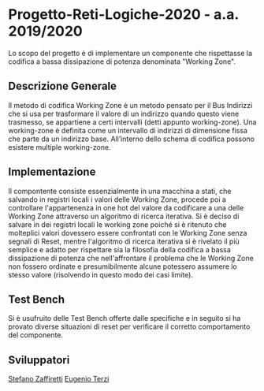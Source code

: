 # Progetto-Reti-Logiche-2020 - a.a. 2019/2020
Lo scopo del progetto è di implementare un componente che rispettasse la codifica a bassa dissipazione di potenza denominata "Working Zone".

## Descrizione Generale
Il metodo di codifica Working Zone è un metodo pensato per il Bus Indirizzi che si usa per trasformare il valore di un indirizzo quando questo viene trasmesso, se appartiene a certi intervalli (detti appunto working-zone). Una working-zone è definita come un intervallo di indirizzi di dimensione fissa che parte da un indirizzo base. All’interno dello schema di codifica possono esistere multiple working-zone.

## Implementazione
Il compontente consiste essenzialmente in una macchina a stati, che salvando in registri locali i valori delle Working Zone, procede poi a controllare l'appartenenza in one hot del valore da codificare a una delle Working Zone attraverso un algoritmo di ricerca iterativa.
Si è deciso di salvare in dei registri locali le working zone poiché si è ritenuto che molteplici valori dovessero essere confrontati con le Working Zone senza segnali di Reset, mentre l'algoritmo di ricerca iterativa si è rivelato il più semplice e adatto per rispettare sia la filosofia della codifica a bassa dissipazione di potenza che nell'affrontare il problema che le Working Zone non fossero ordinate e presumibilmente alcune potessero assumere lo stesso valore (risolvendo in questo modo dei casi limite).

## Test Bench
Si è usufruito delle Test Bench offerte dalle specifiche e in seguito si ha provato diverse situazioni di reset per verificare il corretto comportamento del componente.

## Sviluppatori
[Stefano Zaffiretti](https://github.com/StefanoZaffiretti)
[Eugenio Terzi](https://github.com/EugenioTerzi)
